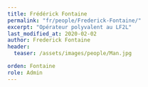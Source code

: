 ```yaml
---
title: Frédérick Fontaine
permalink: "fr/people/Frederick-Fontaine/"
excerpt: "Opérateur polyvalent au LF2L"
last_modified_at: 2020-02-02
author: Frederick Fontaine
header:
  teaser: /assets/images/people/Man.jpg

orden: Fontaine
role: Admin
---
```


  
